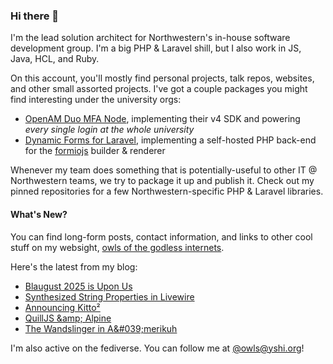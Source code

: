 ### Hi there 👋
I'm the lead solution architect for Northwestern's in-house software development group. I'm a big PHP & Laravel shill, but I also work in JS, Java, HCL, and Ruby.

On this account, you'll mostly find personal projects, talk repos, websites, and other small assorted projects. I've got a couple packages you might find interesting under the university orgs:

- [OpenAM Duo MFA Node](https://github.com/NUIT-ISO/duo-universal-prompt-auth-node), implementing their v4 SDK and powering *every single login at the whole university*
- [Dynamic Forms for Laravel](https://github.com/NIT-Administrative-Systems/dynamic-forms), implementing a self-hosted PHP back-end for the [formiojs](https://github.com/formio/formio.js/) builder & renderer

Whenever my team does something that is potentially-useful to other IT @ Northwestern teams, we try to package it up and publish it. Check out my pinned repositories for a few Northwestern-specific PHP & Laravel libraries.

#### What's New?
You can find long-form posts, contact information, and links to other cool stuff on my websight, [owls of the godless internets](https://godless-internets.org).

Here's the latest from my blog:

<!-- BLOG-POST-LIST:START -->
- [Blaugust 2025 is Upon Us](https://godless-internets.org/2025/08/01/blaugust-2025-is-upon-us)
- [Synthesized String Properties in Livewire](https://godless-internets.org/2025/02/17/synthesized-string-properties-in-livewire)
- [Announcing Kitto²](https://godless-internets.org/2025/02/09/announcing-kitto2)
- [QuillJS &amp;amp; Alpine](https://godless-internets.org/2025/01/25/quilljs-alpine)
- [The Wandslinger in A&amp;#039;merikuh](https://godless-internets.org/2025/01/16/the-wandslinger-in-amerikuh)
<!-- BLOG-POST-LIST:END -->

I'm also active on the fediverse. You can follow me at [@owls@yshi.org](https://mastodon.yshi.org/@owls)!
